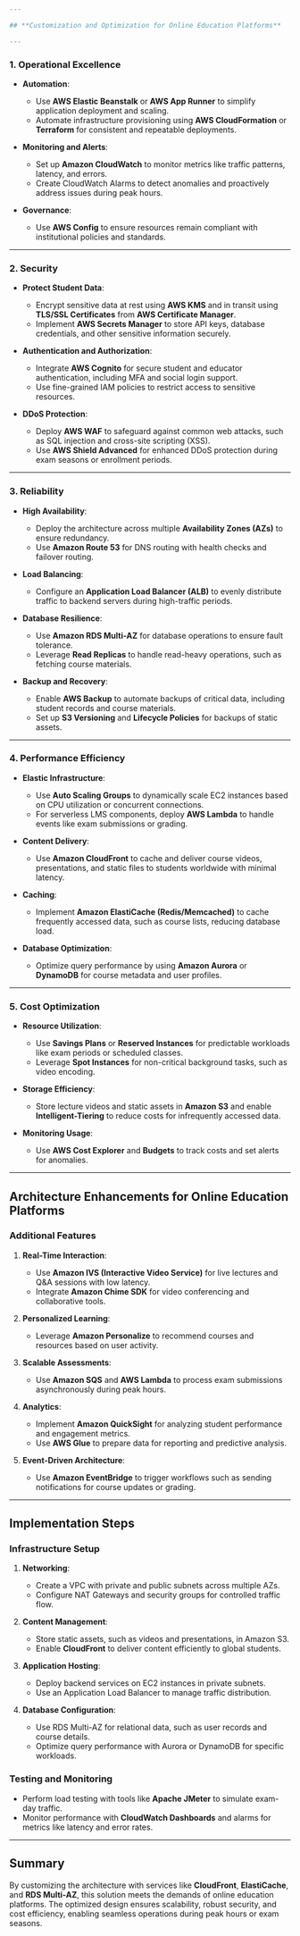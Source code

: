 ```yaml
---

## **Customization and Optimization for Online Education Platforms**

---
```


### **1. Operational Excellence**
- **Automation**:
  - Use **AWS Elastic Beanstalk** or **AWS App Runner** to simplify application deployment and scaling.
  - Automate infrastructure provisioning using **AWS CloudFormation** or **Terraform** for consistent and repeatable deployments.

- **Monitoring and Alerts**:
  - Set up **Amazon CloudWatch** to monitor metrics like traffic patterns, latency, and errors.
  - Create CloudWatch Alarms to detect anomalies and proactively address issues during peak hours.

- **Governance**:
  - Use **AWS Config** to ensure resources remain compliant with institutional policies and standards.

---

### **2. Security**
- **Protect Student Data**:
  - Encrypt sensitive data at rest using **AWS KMS** and in transit using **TLS/SSL Certificates** from **AWS Certificate Manager**.
  - Implement **AWS Secrets Manager** to store API keys, database credentials, and other sensitive information securely.

- **Authentication and Authorization**:
  - Integrate **AWS Cognito** for secure student and educator authentication, including MFA and social login support.
  - Use fine-grained IAM policies to restrict access to sensitive resources.

- **DDoS Protection**:
  - Deploy **AWS WAF** to safeguard against common web attacks, such as SQL injection and cross-site scripting (XSS).
  - Use **AWS Shield Advanced** for enhanced DDoS protection during exam seasons or enrollment periods.

---

### **3. Reliability**
- **High Availability**:
  - Deploy the architecture across multiple **Availability Zones (AZs)** to ensure redundancy.
  - Use **Amazon Route 53** for DNS routing with health checks and failover routing.

- **Load Balancing**:
  - Configure an **Application Load Balancer (ALB)** to evenly distribute traffic to backend servers during high-traffic periods.

- **Database Resilience**:
  - Use **Amazon RDS Multi-AZ** for database operations to ensure fault tolerance.
  - Leverage **Read Replicas** to handle read-heavy operations, such as fetching course materials.

- **Backup and Recovery**:
  - Enable **AWS Backup** to automate backups of critical data, including student records and course materials.
  - Set up **S3 Versioning** and **Lifecycle Policies** for backups of static assets.

---

### **4. Performance Efficiency**
- **Elastic Infrastructure**:
  - Use **Auto Scaling Groups** to dynamically scale EC2 instances based on CPU utilization or concurrent connections.
  - For serverless LMS components, deploy **AWS Lambda** to handle events like exam submissions or grading.

- **Content Delivery**:
  - Use **Amazon CloudFront** to cache and deliver course videos, presentations, and static files to students worldwide with minimal latency.

- **Caching**:
  - Implement **Amazon ElastiCache (Redis/Memcached)** to cache frequently accessed data, such as course lists, reducing database load.

- **Database Optimization**:
  - Optimize query performance by using **Amazon Aurora** or **DynamoDB** for course metadata and user profiles.

---

### **5. Cost Optimization**
- **Resource Utilization**:
  - Use **Savings Plans** or **Reserved Instances** for predictable workloads like exam periods or scheduled classes.
  - Leverage **Spot Instances** for non-critical background tasks, such as video encoding.

- **Storage Efficiency**:
  - Store lecture videos and static assets in **Amazon S3** and enable **Intelligent-Tiering** to reduce costs for infrequently accessed data.

- **Monitoring Usage**:
  - Use **AWS Cost Explorer** and **Budgets** to track costs and set alerts for anomalies.

---

## **Architecture Enhancements for Online Education Platforms**

### **Additional Features**
1. **Real-Time Interaction**:
   - Use **Amazon IVS (Interactive Video Service)** for live lectures and Q&A sessions with low latency.
   - Integrate **Amazon Chime SDK** for video conferencing and collaborative tools.

2. **Personalized Learning**:
   - Leverage **Amazon Personalize** to recommend courses and resources based on user activity.

3. **Scalable Assessments**:
   - Use **Amazon SQS** and **AWS Lambda** to process exam submissions asynchronously during peak hours.

4. **Analytics**:
   - Implement **Amazon QuickSight** for analyzing student performance and engagement metrics.
   - Use **AWS Glue** to prepare data for reporting and predictive analysis.

5. **Event-Driven Architecture**:
   - Use **Amazon EventBridge** to trigger workflows such as sending notifications for course updates or grading.

---

## **Implementation Steps**

### **Infrastructure Setup**
1. **Networking**:
   - Create a VPC with private and public subnets across multiple AZs.
   - Configure NAT Gateways and security groups for controlled traffic flow.

2. **Content Management**:
   - Store static assets, such as videos and presentations, in Amazon S3.
   - Enable **CloudFront** to deliver content efficiently to global students.

3. **Application Hosting**:
   - Deploy backend services on EC2 instances in private subnets.
   - Use an Application Load Balancer to manage traffic distribution.

4. **Database Configuration**:
   - Use RDS Multi-AZ for relational data, such as user records and course details.
   - Optimize query performance with Aurora or DynamoDB for specific workloads.

### **Testing and Monitoring**
- Perform load testing with tools like **Apache JMeter** to simulate exam-day traffic.
- Monitor performance with **CloudWatch Dashboards** and alarms for metrics like latency and error rates.

---

## **Summary**
By customizing the architecture with services like **CloudFront**, **ElastiCache**, and **RDS Multi-AZ**, this solution meets the demands of online education platforms. The optimized design ensures scalability, robust security, and cost efficiency, enabling seamless operations during peak hours or exam seasons.
